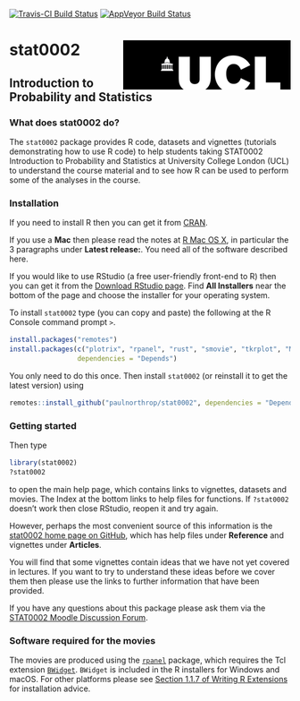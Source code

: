 
<!-- README.md is generated from README.Rmd. Please edit that file -->

[![Travis-CI Build
Status](https://travis-ci.org/paulnorthrop/stat0002.svg?branch=master)](https://travis-ci.org/paulnorthrop/stat0002)
[![AppVeyor Build
Status](https://ci.appveyor.com/api/projects/status/github/paulnorthrop/stat0002?branch=master&svg=true)](https://ci.appveyor.com/project/paulnorthrop/stat0002)

# stat0002 <img src="standalone.png" align="right" />

## Introduction to Probability and Statistics

### What does stat0002 do?

The `stat0002` package provides R code, datasets and vignettes
(tutorials demonstrating how to use R code) to help students taking
STAT0002 Introduction to Probability and Statistics at University
College London (UCL) to understand the course material and to see how R
can be used to perform some of the analyses in the course.

### Installation

If you need to install R then you can get it from
[CRAN](https://cran.r-project.org/).

If you use a **Mac** then please read the notes at [R Mac OS
X](https://cran.r-project.org/bin/macosx/), in particular the 3
paragraphs under **Latest release:**. You need all of the software
described here.

If you would like to use RStudio (a free user-friendly front-end to R)
then you can get it from the [Download RStudio
page](https://www.rstudio.com/products/rstudio/download/). Find **All
Installers** near the bottom of the page and choose the installer for
your operating system.

To install `stat0002` type (you can copy and paste) the following at the
R Console command prompt `>`.

``` r
install.packages("remotes")
install.packages(c("plotrix", "rpanel", "rust", "smovie", "tkrplot", "MASS", "knitr", "distributions3"), 
                 dependencies = "Depends")
```

You only need to do this once. Then install `stat0002` (or reinstall it
to get the latest version) using

``` r
remotes::install_github("paulnorthrop/stat0002", dependencies = "Depends", build_vignettes = TRUE)
```

### Getting started

Then type

``` r
library(stat0002)
?stat0002
```

to open the main help page, which contains links to vignettes, datasets
and movies. The Index at the bottom links to help files for functions.
If `?stat0002` doesn’t work then close RStudio, reopen it and try again.

However, perhaps the most convenient source of this information is the
[stat0002 home page on
GitHub](https://paulnorthrop.github.io/stat0002/), which has help files
under **Reference** and vignettes under **Articles**.

You will find that some vignettes contain ideas that we have not yet
covered in lectures. If you want to try to understand these ideas before
we cover them then please use the links to further information that have
been provided.

If you have any questions about this package please ask them via the
[STAT0002 Moodle Discussion
Forum](https://moodle.ucl.ac.uk/mod/hsuforum/view.php?id=866683).

### Software required for the movies

The movies are produced using the
[`rpanel`](https://cran.r-project.org/package=rpanel) package, which
requires the Tcl extension
[`BWidget`](https://sourceforge.net/projects/tcllib/files/BWidget/).
`BWidget` is included in the R installers for Windows and macOS. For
other platforms please see [Section 1.1.7 of Writing R
Extensions](https://cran.r-project.org/doc/manuals/r-devel/R-exts.html#Non_002dR-scripts-in-packages)
for installation advice.

